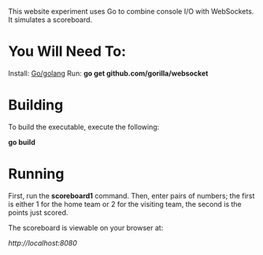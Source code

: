 This website experiment uses Go to combine console I/O with WebSockets. It simulates a scoreboard.

# You Will Need To:

Install: [Go/golang](https://code.google.com/p/go/downloads/list)
Run: <b>go get github.com/gorilla/websocket</b>

# Building

To build the executable, execute the following:

<b>go build</b>

# Running

First, run the <b>scoreboard1</b> command. Then, enter pairs of numbers; the first is either 1 for the home team or 2 for the visiting team, the second is the points just scored.

The scoreboard is viewable on your browser at:

<i>http://localhost:8080</i>